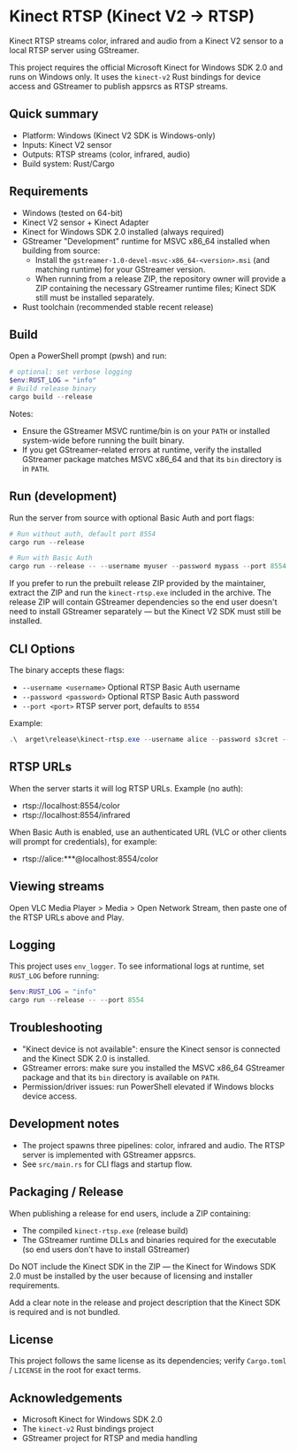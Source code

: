 # Kinect RTSP (Kinect V2 → RTSP)

Kinect RTSP streams color, infrared and audio from a Kinect V2 sensor to a local RTSP server using GStreamer.

This project requires the official Microsoft Kinect for Windows SDK 2.0 and runs on Windows only. It uses the `kinect-v2` Rust bindings for device access and GStreamer to publish appsrcs as RTSP streams.

## Quick summary
- Platform: Windows (Kinect V2 SDK is Windows-only)
- Inputs: Kinect V2 sensor
- Outputs: RTSP streams (color, infrared, audio)
- Build system: Rust/Cargo

## Requirements
- Windows (tested on 64-bit)
- Kinect V2 sensor + Kinect Adapter
- Kinect for Windows SDK 2.0 installed (always required)
- GStreamer "Development" runtime for MSVC x86_64 installed when building from source:
  - Install the `gstreamer-1.0-devel-msvc-x86_64-<version>.msi` (and matching runtime) for your GStreamer version.
  - When running from a release ZIP, the repository owner will provide a ZIP containing the necessary GStreamer runtime files; Kinect SDK still must be installed separately.
- Rust toolchain (recommended stable recent release)

## Build
Open a PowerShell prompt (pwsh) and run:

```powershell
# optional: set verbose logging
$env:RUST_LOG = "info"
# Build release binary
cargo build --release
```

Notes:
- Ensure the GStreamer MSVC runtime/bin is on your `PATH` or installed system-wide before running the built binary.
- If you get GStreamer-related errors at runtime, verify the installed GStreamer package matches MSVC x86_64 and that its `bin` directory is in `PATH`.

## Run (development)
Run the server from source with optional Basic Auth and port flags:

```powershell
# Run without auth, default port 8554
cargo run --release

# Run with Basic Auth
cargo run --release -- --username myuser --password mypass --port 8554
```

If you prefer to run the prebuilt release ZIP provided by the maintainer, extract the ZIP and run the `kinect-rtsp.exe` included in the archive. The release ZIP will contain GStreamer dependencies so the end user doesn't need to install GStreamer separately — but the Kinect V2 SDK must still be installed.

## CLI Options
The binary accepts these flags:

- `--username <username>`  Optional RTSP Basic Auth username
- `--password <password>`  Optional RTSP Basic Auth password
- `--port <port>`          RTSP server port, defaults to `8554`

Example:

```powershell
.\	arget\release\kinect-rtsp.exe --username alice --password s3cret --port 8554
```

## RTSP URLs
When the server starts it will log RTSP URLs. Example (no auth):

- rtsp://localhost:8554/color
- rtsp://localhost:8554/infrared

When Basic Auth is enabled, use an authenticated URL (VLC or other clients will prompt for credentials), for example:

- rtsp://alice:***@localhost:8554/color

## Viewing streams
Open VLC Media Player > Media > Open Network Stream, then paste one of the RTSP URLs above and Play.

## Logging
This project uses `env_logger`. To see informational logs at runtime, set `RUST_LOG` before running:

```powershell
$env:RUST_LOG = "info"
cargo run --release -- --port 8554
```

## Troubleshooting
- "Kinect device is not available": ensure the Kinect sensor is connected and the Kinect SDK 2.0 is installed.
- GStreamer errors: make sure you installed the MSVC x86_64 GStreamer package and that its `bin` directory is available on `PATH`.
- Permission/driver issues: run PowerShell elevated if Windows blocks device access.

## Development notes
- The project spawns three pipelines: color, infrared and audio. The RTSP server is implemented with GStreamer appsrcs.
- See `src/main.rs` for CLI flags and startup flow.

## Packaging / Release
When publishing a release for end users, include a ZIP containing:
- The compiled `kinect-rtsp.exe` (release build)
- The GStreamer runtime DLLs and binaries required for the executable (so end users don't have to install GStreamer)

Do NOT include the Kinect SDK in the ZIP — the Kinect for Windows SDK 2.0 must be installed by the user because of licensing and installer requirements.

Add a clear note in the release and project description that the Kinect SDK is required and is not bundled.

## License
This project follows the same license as its dependencies; verify `Cargo.toml` / `LICENSE` in the root for exact terms.

## Acknowledgements
- Microsoft Kinect for Windows SDK 2.0
- The `kinect-v2` Rust bindings project
- GStreamer project for RTSP and media handling

